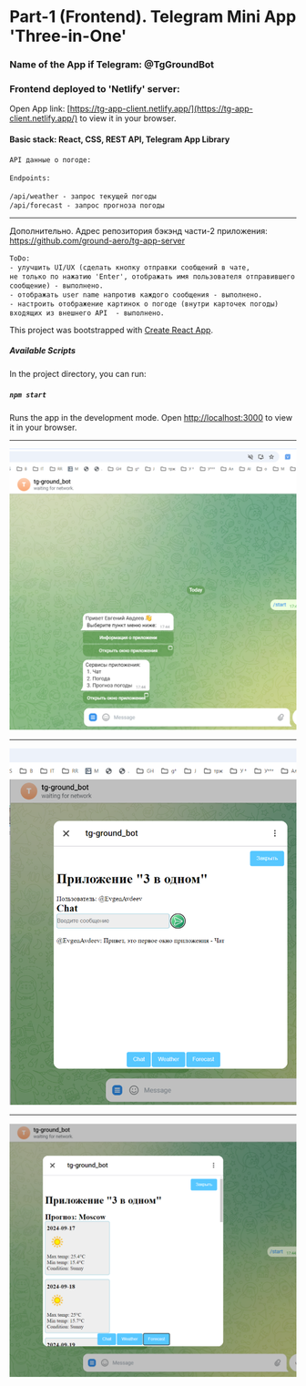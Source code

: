 
# Part-1 (Frontend). Telegram Mini App 'Three-in-One'

### Name of the App if Telegram: @TgGroundBot

### Frontend deployed to 'Netlify' server:
Open App link: [https://tg-app-client.netlify.app/](https://tg-app-client.netlify.app/) to view it in your browser.


#### Basic stack: React, CSS, REST API, Telegram App Library

 ```
API данные о погоде: 

 Endpoints:

 /api/weather - запрос текущей погоды  
 /api/forecast - запрос прогноза погоды
 
 ```


---
Дополнительно.
Адрес репозитория бэкэнд части-2 приложения: https://github.com/ground-aero/tg-app-server  



~~~
ToDo:
- улучшить UI/UX (сделать кнопку отправки сообщений в чате,  
не только по нажатию 'Enter', отображать имя пользователя отправившего сообщение) - выполнено.
- отображать user name напротив каждого сообщения - выполнено.
- настроить отображение картинок о погоде (внутри карточек погоды) входящих из внешнего API  - выполнено.

~~~



This project was bootstrapped with [Create React App](https://github.com/facebook/create-react-app).

##### Available Scripts

In the project directory, you can run:

##### `npm start`

Runs the app in the development mode. Open [http://localhost:3000](http://localhost:3000) to view it in your browser.


---

![img-1](/images/startMenu.png)  

---

![img-3](/images/chatWindow.png)

---

![img-2](/images/weatherWindow.png)





